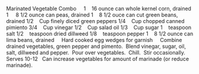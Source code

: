 Marinated Vegetable Combo
 
 
1    16 ounce can whole kernel corn, drained
1     8 1/2 ounce can peas, drained
1    8 1/2 ouce can cut green beans, drained
1/2    Cup finely diced green peppers
1/4    Cup chopped canned pimiento
3/4    Cup vinegar
1/2    Cup salad oil
1/3    Cup sugar
1    teaspoon salt
1/2    teaspoon dried dillweed
1/8    teaspoon pepper
1    8 1/2 ounce can lima beans, drained
    Hard cooked egg wedges for garnish
 
 
Combine drained vegetables, green pepper and pimento.  Blend vinegar, sugar, oil, salt, dillweed and pepper.  Pour over vegetables.  Chill.  Stir occasionally.  
 
Serves 10-12
 
Can increase vegetables for amount of marinade (or reduce marinade).
